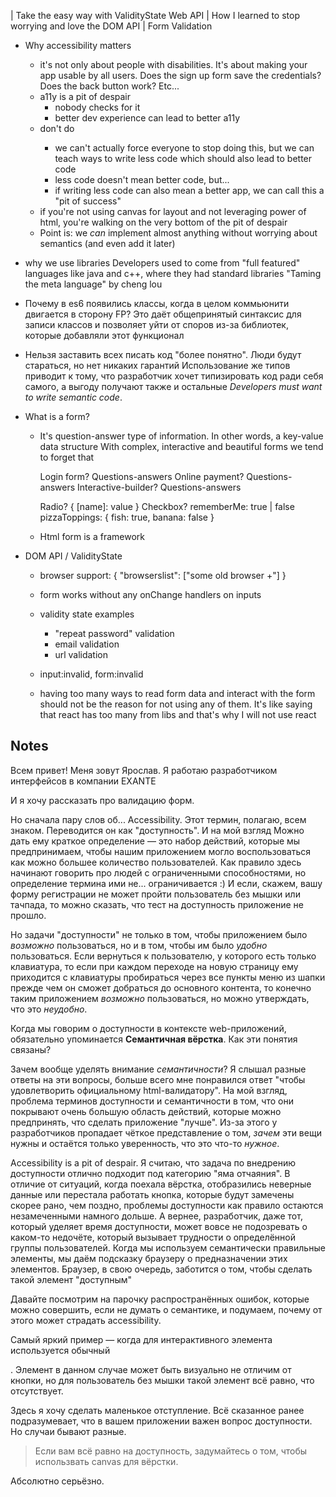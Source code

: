 | Take the easy way with ValidityState Web API
| How I learned to stop worrying and love the DOM API
| Form Validation

* Why accessibility matters
  * it's not only about people with disabilities. It's about making your
    app usable by all users. Does the sign up form save the credentials?
    Does the back button work? Etc...
  * a11y is a pit of despair
    * nobody checks for it
    * better dev experience can lead to better a11y
  * don't do <span onClick={} />
    * we can't actually force everyone to stop doing this,
      but we can teach ways to write less code which should also lead to better code
    * less code doesn't mean better code, but...
    * if writing less code can also mean a better app,
      we can call this a "pit of success"
  * if you're not using canvas for layout and not leveraging power of html,
    you're walking on the very bottom of the pit of despair
  * Point is: we *can* implement almost anything without worrying
    about semantics (and even add it later)

* why we use libraries
  Developers used to come from "full featured" languages like java and c++,
  where they had standard libraries
  "Taming the meta language" by cheng lou
* Почему в es6 появились классы, когда в целом коммьюнити двигается в сторону FP?
  Это даёт общепринятый синтаксис для записи классов и позволяет уйти от споров из-за библиотек,
  которые добавляли этот функционал
* Нельзя заставить всех писать код "более понятно". Люди будут стараться, но нет никаких гарантий
  Использование же типов приводит к тому, что разработчик хочет типизировать код ради себя самого,
  а выгоду получают также и остальные
  *Developers must want to write semantic code*.

* What is a form?
  * It's question-answer type of information. In other words, a key-value data structure
    With complex, interactive and beautiful forms we tend to forget that

    Login form? Questions-answers
    Online payment? Questions-answers
    Interactive-builder? Questions-answers

    Radio? { [name]: value }
    Checkbox?
      rememberMe: true | false
      pizzaToppings: { fish: true, banana: false }

  * Html form is a framework

* DOM API / ValidityState
  * browser support: { "browserslist": ["some old browser +"] }
  * form works without any onChange handlers on inputs
  * validity state examples
    * "repeat password" validation
    * email validation
    * url validation
  * input:invalid, form:invalid

  * having too many ways to read form data and interact with the form
    should not be the reason for not using any of them. It's like saying
    that react has too many from libs and that's why I will not use react



## Notes

Всем привет! Меня зовут Ярослав. Я работаю разработчиком интерфейсов в компании EXANTE

И я хочу рассказать про валидацию форм.

Но сначала пару слов об... Accessibility. Этот термин, полагаю, всем знаком. Переводится он как "доступность". И на мой взгляд
Можно дать ему краткое определение — это набор действий, которые мы предпринимаем, чтобы нашим приложением могло воспользоваться как можно большее количество пользователей. Как правило здесь начинают говорить про людей с ограниченными способностями, но определение термина ими не... ограничивается :) И если, скажем, вашу форму регистрации не может пройти пользователь без мышки или тачпада, то можно сказать, что тест на доступность приложение не прошло.

Но задачи "доступности" не только в том, чтобы приложением было *возможно* пользоваться, но и в том, чтобы им было *удобно* пользоваться. Если вернуться к пользователю, у которого есть только клавиатура, то если при каждом переходе на новую страницу ему приходится с клавиатуры пробираться через все пункты меню из шапки прежде чем он сможет добраться до основного контента, то конечно таким приложением *возможно* пользоваться, но можно утверждать, что это *неудобно*.

Когда мы говорим о доступности в контексте web-приложений, обязательно упоминается **Семантичная вёрстка**. Как эти понятия связаны?

Зачем вообще уделять внимание *семантичности*? Я слышал разные ответы на эти вопросы, больше всего мне понравился ответ "чтобы удовлетворить официальному html-валидатору". На мой взгляд, проблема терминов доступности и семантичности в том, что они покрывают очень большую область действий, которые можно предпринять, что сделать приложение "лучше". Из-за этого у разработчиков пропадает чёткое представление о том, *зачем* эти вещи нужны и остаётся только уверенность, что это что-то *нужное*.

Accessibility is a pit of despair. Я считаю, что задача по внедрению доступности отлично подходит под категорию "яма отчаяния". В отличие от ситуаций, когда поехала вёрстка, отобразились неверные данные или перестала работать кнопка, которые будут замечены скорее рано, чем поздно, проблемы доступности как правило остаются незамеченными намного дольше. А вернее, разработчик, даже тот, который уделяет время доступности, может вовсе не подозревать о каком-то недочёте, который вызывает трудности о определённой группы пользователей.
Когда мы используем семантически правильные элементы, мы даём подсказку браузеру о предназначении этих элементов. Браузер, в свою очередь, заботится о том, чтобы сделать такой элемент "доступным"

Давайте посмотрим на парочку распространённых ошибок, которые можно совершить, если не думать о семантике, и подумаем, почему от этого может страдать accessibility.

Самый яркий пример — когда для интерактивного элемента используется обычный <div />. Элемент в данном случае может быть визуально не отличим от кнопки, но для пользователь без мышки такой элемент всё равно, что отсутствует.

Здесь я хочу сделать маленькое отступление. Всё сказанное ранее подразумевает, что в вашем приложении важен вопрос доступности. Но случаи бывают разные.

> Если вам всё равно на доступность, задумайтесь о том, чтобы использвать canvas для вёрстки.

Абсолютно серьёзно.
